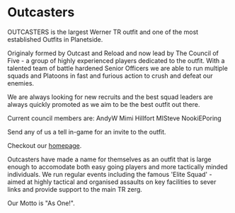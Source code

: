 # Outcasters

OUTCASTERS is the largest Werner TR outfit and one of the most established
Outfits in Planetside.

Originaly formed by Outcast and Reload and now lead by The Council of Five - a
group of highly experienced players dedicated to the outfit. With a talented
team of battle hardened Senior Officers we are able to run multiple squads and
Platoons in fast and furious action to crush and defeat our enemies.

We are always looking for new recruits and the best squad leaders are always
quickly promoted as we aim to be the best outfit out there.

Current council members are: AndyW Mimi Hillfort MISteve NookiEPoring

Send any of us a tell in-game for an invite to the outfit.

Checkout our [homepage](http://outcasters.darkstargamers.com).

Outcasters have made a name for themselves as an outfit that is large enough to
accomodate both easy going players and more tactically minded individuals. We
run regular events including the famous 'Elite Squad' - aimed at highly tactical
and organised assaults on key facilities to sever links and provide support to
the main TR zerg.

Our Motto is "As One!".
